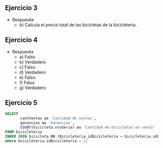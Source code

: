 ## Ejercicio 3
* Respuesta: 
  - b) Calcula el precio total de las bicicletas de la bicicletería. 

## Ejercicio 4
* Respuesta
  - a) Falso
  - b) Verdadero
  - c) Falso
  - d) Verdadero
  - e) Falso
  - f) Falso
  - g) Verdadero


## Ejercicio 5

```sql
SELECT 
       cantVentas as 'Cantidad de ventas', 
       ganancias as 'Ganancias',
       COUNT(bicicleta.nroSerie) as 'Cantidad de bicicletas en venta'
FROM bicicleteria
INNER JOIN bicicleta ON (Bicicleteria_idBicicleteria = bicicleteria.idBicicleteria)
where bicicleteria.idBicicleteria = 2;
```
